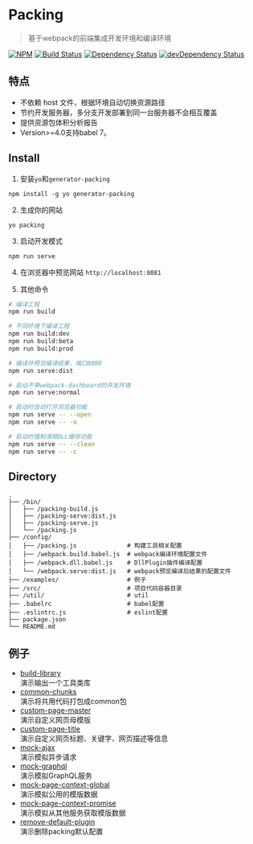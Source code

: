 # Packing

>基于webpack的前端集成开发环境和编译环境

[![NPM](https://nodei.co/npm/packing.png?downloads=true&downloadRank=true&stars=true)](https://nodei.co/npm/packing/)
[![Build Status](https://travis-ci.org/qails/qails.svg?branch=master)](https://travis-ci.org/packingjs/packing)
[![Dependency Status](https://david-dm.org/packingjs/packing.svg)](https://david-dm.org/packingjs/packing)
[![devDependency Status](https://david-dm.org/packingjs/packing/dev-status.svg)](https://david-dm.org/packingjs/packing#info=devDependencies)

## 特点
* 不依赖 host 文件，根据环境自动切换资源路径
* 节约开发服务器，多分支开发部署到同一台服务器不会相互覆盖
* 提供资源包体积分析报告
* Version>=4.0支持babel 7。

## Install

1. 安装`yo`和`generator-packing`
  ```
  npm install -g yo generator-packing
  ```

2. 生成你的网站
  ```
  yo packing
  ```

3. 启动开发模式
  ```
  npm run serve
  ```

4. 在浏览器中预览网站 `http://localhost:8081`

5. 其他命令
  ```sh
  # 编译工程
  npm run build

  # 不同环境下编译工程
  npm run build:dev
  npm run build:beta
  npm run build:prod

  # 编译并预览编译结果，端口8080
  npm run serve:dist

  # 启动不带webpack-dashboard的开发环境
  npm run serve:normal

  # 启动时自动打开浏览器功能
  npm run serve -- --open
  npm run serve -- -o

  # 启动时强制清除DLL缓存功能
  npm run serve -- --clean
  npm run serve -- -c
  ```

## Directory

```
.
├── /bin/
│   ├── /packing-build.js
│   ├── /packing-serve:dist.js
│   ├── /packing-serve.js
│   └── /packing.js
├── /config/
│   ├── /packing.js              # 构建工具相关配置
│   ├── /webpack.build.babel.js  # webpack编译环境配置文件
│   ├── /webpack.dll.babel.js    # DllPlugin插件编译配置
│   └── /webpack.serve:dist.js   # webpack预览编译后结果的配置文件
├── /examples/                   # 例子
├── /src/                        # 项目代码容器目录
├── /util/                       # util
├── .babelrc                     # babel配置
├── .eslintrc.js                 # eslint配置
├── package.json
└── README.md                   
```

## 例子
- [build-library](examples/build-library)<br/>演示输出一个工具类库
- [common-chunks](examples/common-chunks)<br/>演示将共用代码打包成common包
- [custom-page-master](examples/custom-page-master)<br/>演示自定义网页母模版
- [custom-page-title](examples/custom-page-title)<br/>演示自定义网页标题、关键字、网页描述等信息
- [mock-ajax](examples/mock-ajax)<br/>演示模拟异步请求
- [mock-graphql](examples/mock-graphql)<br/>演示模拟GraphQL服务
- [mock-page-context-global](examples/mock-page-context-global)<br/>演示模拟公用的模版数据
- [mock-page-context-promise](examples/mock-page-context-promise)<br/>演示模拟从其他服务获取模版数据
- [remove-default-plugin](examples/remove-default-plugin)<br/>演示删除packing默认配置
